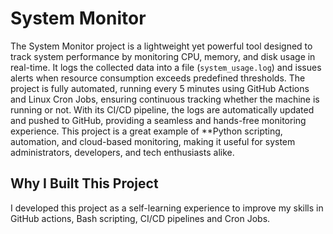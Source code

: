 # System Monitor 

The System Monitor project is a lightweight yet powerful tool designed to track system performance by monitoring CPU, memory, and disk usage in real-time. It logs the collected data into a file (`system_usage.log`) and issues alerts when resource consumption exceeds predefined thresholds. The project is fully automated, running every 5 minutes using GitHub Actions and Linux Cron Jobs, ensuring continuous tracking whether the machine is running or not. With its CI/CD pipeline, the logs are automatically updated and pushed to GitHub, providing a seamless and hands-free monitoring experience. This project is a great example of **Python scripting, automation, and cloud-based monitoring, making it useful for system administrators, developers, and tech enthusiasts alike.  

##  Why I Built This Project
I developed this project as a self-learning experience to improve my skills in GitHub actions, Bash scripting, CI/CD pipelines and Cron Jobs.

